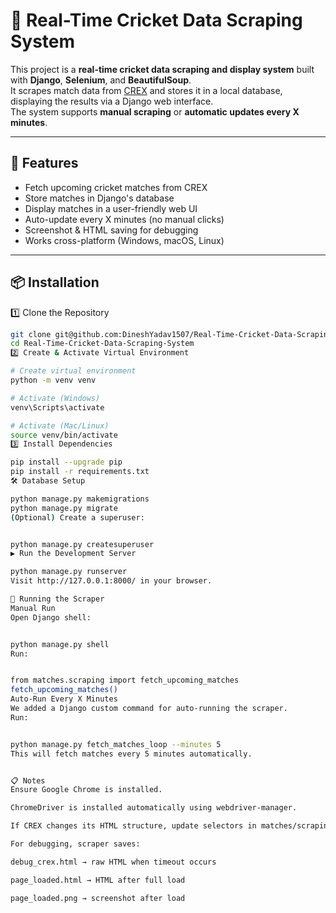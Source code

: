 # 🏏 Real-Time Cricket Data Scraping System

This project is a **real-time cricket data scraping and display system** built with **Django**, **Selenium**, and **BeautifulSoup**.  
It scrapes match data from [CREX](https://crex.com/) and stores it in a local database, displaying the results via a Django web interface.  
The system supports **manual scraping** or **automatic updates every X minutes**.

---

## 🚀 Features
- Fetch upcoming cricket matches from CREX
- Store matches in Django's database
- Display matches in a user-friendly web UI
- Auto-update every X minutes (no manual clicks)
- Screenshot & HTML saving for debugging
- Works cross-platform (Windows, macOS, Linux)

---

## 📦 Installation
1️⃣ Clone the Repository
```bash
git clone git@github.com:DineshYadav1507/Real-Time-Cricket-Data-Scraping-System.git
cd Real-Time-Cricket-Data-Scraping-System
2️⃣ Create & Activate Virtual Environment

# Create virtual environment
python -m venv venv

# Activate (Windows)
venv\Scripts\activate

# Activate (Mac/Linux)
source venv/bin/activate
3️⃣ Install Dependencies

pip install --upgrade pip
pip install -r requirements.txt
🛠 Database Setup

python manage.py makemigrations
python manage.py migrate
(Optional) Create a superuser:


python manage.py createsuperuser
▶ Run the Development Server

python manage.py runserver
Visit http://127.0.0.1:8000/ in your browser.

📡 Running the Scraper
Manual Run
Open Django shell:


python manage.py shell
Run:


from matches.scraping import fetch_upcoming_matches
fetch_upcoming_matches()
Auto-Run Every X Minutes
We added a Django custom command for auto-running the scraper.
Run:


python manage.py fetch_matches_loop --minutes 5
This will fetch matches every 5 minutes automatically.


📋 Notes
Ensure Google Chrome is installed.

ChromeDriver is installed automatically using webdriver-manager.

If CREX changes its HTML structure, update selectors in matches/scraping.py.

For debugging, scraper saves:

debug_crex.html → raw HTML when timeout occurs

page_loaded.html → HTML after full load

page_loaded.png → screenshot after load
